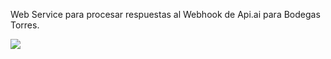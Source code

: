 Web Service para procesar respuestas al Webhook de Api.ai para Bodegas Torres.

<a href="https://heroku.com/deploy" target="_blank"><img src="https://www.herokucdn.com/deploy/button.svg"></a>
